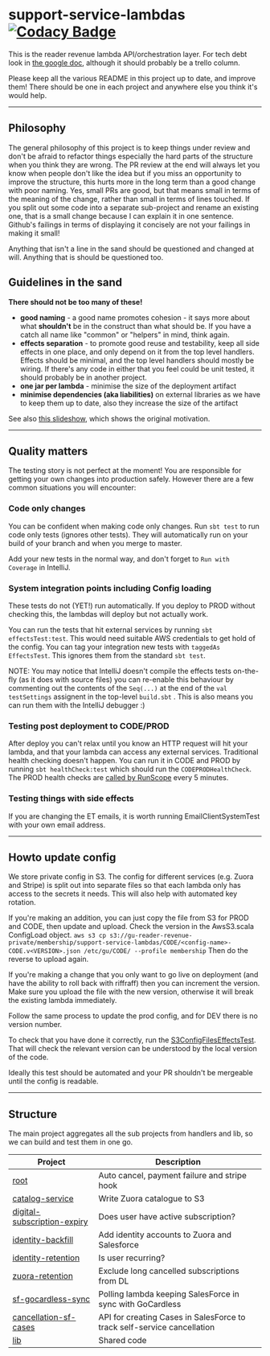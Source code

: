 # support-service-lambdas [![Codacy Badge](https://api.codacy.com/project/badge/Grade/df83c14325bc4c29aeae7e529f49f8a9)](https://app.codacy.com/app/johnduffell/support-service-lambdas?utm_source=github.com&utm_medium=referral&utm_content=guardian/support-service-lambdas&utm_campaign=badger)

This is the reader revenue lambda API/orchestration layer. For tech debt look in [the google doc](https://docs.google.com/document/d/1A4IyEWhABoGUw01fiuS0JtuuYn2IfQFZdTA5mtrcNho/edit?usp=sharing), although it should probably be a trello column.

Please keep all the various README in this project up to date, and improve them!
There should be one in each project and anywhere else you think it's would help.

---

## Philosophy
The general philosophy of this project is to keep things under review and don't be afraid to refactor things
especially the hard parts of the structure when you think they are wrong.
The PR review at the end will always let you know when people don't like the idea
but if you miss an opportunity to improve the structure, this hurts more in the long term than a good
change with poor naming.
Yes, small PRs are good, but that means small in terms of the meaning of the change, rather than small in terms
of lines touched.  If you split out some code into a separate sub-project and rename an existing one,
that is a small change because I can explain it in one sentence.  Github's failings in terms
of displaying it concisely are not your failings in making it small!

Anything that isn't a line in the sand should be questioned and changed at will.
Anything that is should be questioned too.

## Guidelines in the sand 

**There should not be too many of these!**

- **good naming** - a good name promotes cohesion - it says more about what **shouldn't** be in the construct
than what should be.  If you have a catch all name like "common" or "helpers" in mind, think again.
- **effects separation** - to promote good reuse and testability, keep all side effects in one place, and only depend
on it from the top level handlers.  Effects should be minimal, and the top level handlers should mostly be wiring.
If there's any code in either that you feel could be unit tested, it should probably be in another project.
- **one jar per lambda** - minimise the size of the deployment artifact
- **minimise dependencies (aka liabilities)** on external libraries as we have to keep them up to date, also they increase the size of the artifact

See also [this slideshow](https://docs.google.com/presentation/d/1W9bTr69QKwDRlxtjwP_TMzdpR85diUtndgJPh2H6LTo/edit?usp=sharing), which shows the original motivation.

---

## Quality matters
The testing story is not perfect at the moment!  You are responsible for getting your own changes into production safely.  However there are a few common situations you will encounter:

### Code only changes
You can be confident when making code only changes.  Run `sbt test` to run code only tests (ignores other tests).
They will automatically run on your build of your branch and when you merge to master.

Add your new tests in the normal way, and don't forget to `Run with Coverage` in IntelliJ.

### System integration points including Config loading
These tests do not (YET!) run automatically.
If you deploy to PROD without checking this, the lambdas will deploy but not actually work.

You can run the tests that hit external services by running `sbt effectsTest:test`.
This would need suitable AWS credentials to get hold of the config.
You can tag your integration new tests with `taggedAs EffectsTest`.  This ignores them from the standard `sbt test`.

NOTE: You may notice that IntelliJ doesn't compile the effects tests on-the-fly (as it does with source files) you can re-enable this behaviour by commenting out the contents of the `Seq(...)` at the end of the `val testSettings` assignent in the top-level `build.sbt` .
This is also means you can run them with the IntelliJ debugger :)

### Testing post deployment to CODE/PROD
After deploy you can't relax until you know an HTTP request will hit your lambda, and that your lambda can access any external services.
Traditional health checking doesn't happen.  You can run it in CODE and PROD by running `sbt healthCheck:test` which should run the `CODEPRODHealthCheck`.
The PROD health checks are [called by RunScope](https://www.runscope.com/radar/wrb0ytfjy4a4) every 5 minutes.


### Testing things with side effects
If you are changing the ET emails, it is worth running EmailClientSystemTest with your own email address.

---

## Howto update config
We store private config in S3.  The config for different services (e.g. Zuora and Stripe) is split out into separate files so that each lambda only has access to the secrets it needs.  This will also help with automated key rotation.

If you're making an addition, you can just copy the file from S3 for PROD and CODE, then update and upload.
Check the version in the AwsS3.scala ConfigLoad object.
`aws s3 cp s3://gu-reader-revenue-private/membership/support-service-lambdas/CODE/<config-name>-CODE.v<VERSION>.json /etc/gu/CODE/ --profile membership`
Then do the reverse to upload again.

If you're making a change that you only want to go live on deployment (and have the ability to roll back
with riffraff) then you can increment the version.  Make sure you upload the file with the new version,
otherwise it will break the existing lambda immediately.

Follow the same process to update the prod config, and for DEV there is no version number.

To check that you have done it correctly, run the [S3ConfigFilesEffectsTest](lib/s3ConfigValidator/src/test/scala/com/gu/test/S3ConfigFilesEffectsTest.scala).
That will check the relevant version can be understood by the local version of the code.

Ideally this test should be automated and your PR shouldn't be mergeable until the config is readable.

---

## Structure
The main project aggregates all the sub projects from handlers and lib, so we can build and test them in one go.

| Project                                                              | Description                                   |                                    
| -------------------------------------------------------------------- | --------------------------------------------  |
|  [root](handlers/root.md)                                            | Auto cancel, payment failure and stripe hook  |
|  [catalog-service](handlers/catalog-service)                         | Write Zuora catalogue to S3                   |
|  [digital-subscription-expiry](handlers/digital-subscription-expiry) | Does user have active subscription?           |
|  [identity-backfill](handlers/identity-backfill)                     | Add identity accounts to Zuora and Salesforce |
|  [identity-retention](handlers/identity-retention)                   | Is user recurring?                            |
|  [zuora-retention](handlers/zuora-retention)                         | Exclude long cancelled subscriptions from DL  |
|  [sf-gocardless-sync](handlers/sf-gocardless-sync)                   | Polling lambda keeping SalesForce in sync with GoCardless  |
|  [cancellation-sf-cases](handlers/cancellation-sf-cases)             | API for creating Cases in SalesForce to track self-service cancellation |
|  [lib](lib)                                                          | Shared code                                   |
